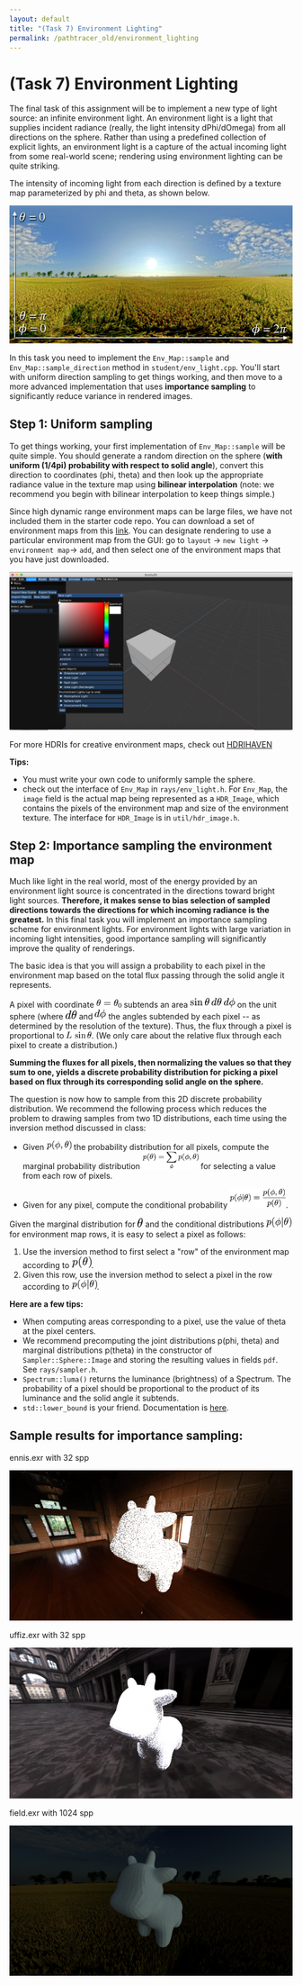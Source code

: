 ```yaml
---
layout: default
title: "(Task 7) Environment Lighting"
permalink: /pathtracer_old/environment_lighting
---
```


# (Task 7) Environment Lighting

The final task of this assignment will be to implement a new type of light source: an infinite environment light. An environment light is a light that supplies incident radiance (really, the light intensity dPhi/dOmega) from all directions on the sphere. Rather than using a predefined collection of explicit lights, an environment light is a capture of the actual incoming light from some real-world scene; rendering using environment lighting can be quite striking.

The intensity of incoming light from each direction is defined by a texture map parameterized by phi and theta, as shown below.

![envmap_figure](envmap_figure.jpg)

In this task you need to implement the `Env_Map::sample` and `Env_Map::sample_direction` method in `student/env_light.cpp`. You'll start with uniform direction sampling to get things working, and then move to a more advanced implementation that uses **importance sampling** to significantly reduce variance in rendered images.

## Step 1: Uniform sampling
To get things working, your first implementation of `Env_Map::sample` will be quite simple. You should generate a random direction on the sphere (**with uniform (1/4pi) probability with respect to solid angle**), convert this direction to coordinates (phi, theta) and then look up the appropriate radiance value in the texture map using **bilinear interpolation** (note: we recommend you begin with bilinear interpolation to keep things simple.)


Since high dynamic range environment maps can be large files, we have not included them in the starter code repo. You can download a set of environment maps from this [link](http://15462.courses.cs.cmu.edu/fall2015content/misc/asst3_images/asst3_exr_archive.zip). You can designate rendering to use a particular environment map from the GUI: go to `layout` -> `new light` -> `environment map`-> `add`, and then select one of the environment maps that you have just downloaded.

![envmap_gui](envmap_gui.png)

For more HDRIs for creative environment maps, check out [HDRIHAVEN](https://hdrihaven.com/)


**Tips:**

* You must write your own code to uniformly sample the sphere.
* check out the interface of `Env_Map` in `rays/env_light.h`. For `Env_Map`, the `image` field is the actual map being represented as a `HDR_Image`, which contains the pixels of the environment map and size of the environment texture. The interface for `HDR_Image` is in `util/hdr_image.h`.


## Step 2: Importance sampling the environment map

Much like light in the real world, most of the energy provided by an environment light source is concentrated in the directions toward bright light sources. **Therefore, it makes sense to bias selection of sampled directions towards the directions for which incoming radiance is the greatest.** In this final task you will implement an importance sampling scheme for environment lights. For environment lights with large variation in incoming light intensities, good importance sampling will significantly improve the quality of renderings.

The basic idea is that you will assign a probability to each pixel in the environment map based on the total flux passing through the solid angle it represents. 

A pixel with coordinate <img src="environment_eq1.png" width ="45"> subtends an area <img src="environment_eq2.png" width = "80"> on the unit sphere (where <img src="environment_eq3.png" width = "20"> and <img src="environment_eq4.png" width = "20"> the angles subtended by each pixel -- as determined by the resolution of the texture). Thus, the flux through a pixel is proportional to <img src="environment_eq5.png" width = "45">. (We only care about the relative flux through each pixel to create a distribution.)

**Summing the fluxes for all pixels, then normalizing the values so that they sum to one, yields a discrete probability distribution for picking a pixel based on flux through its corresponding solid angle on the sphere.**

The question is now how to sample from this 2D discrete probability distribution. We recommend the following process which reduces the problem to drawing samples from two 1D distributions, each time using the inversion method discussed in class:

* Given <img src="environment_eq6.png" width ="45"> the probability distribution for all pixels, compute the marginal probability distribution <img src="environment_eq7.png" width ="100"> for selecting a value from each row of pixels.

* Given for any pixel, compute the conditional probability <img src="environment_eq8.png" width ="100">.

Given the marginal distribution for <img src="environment_eq9.png" width ="10"> and the conditional distributions <img src="environment_eq10.png" width ="45"> for environment map rows, it is easy to select a pixel as follows:

1. Use the inversion method to first select a "row" of the environment map according to <img src="environment_eq11.png" width ="35">.
2. Given this row, use the inversion method to select a pixel in the row according to <img src="environment_eq12.png" width ="45">.

**Here are a few tips:**

* When computing areas corresponding to a pixel, use the value of theta at the pixel centers.
* We recommend precomputing the joint distributions p(phi, theta) and marginal distributions p(theta) in the constructor of `Sampler::Sphere::Image` and storing the resulting values in fields `pdf`. See `rays/sampler.h`.
* `Spectrum::luma()` returns the luminance (brightness) of a Spectrum. The probability of a pixel should be proportional to the product of its luminance and the solid angle it subtends.
* `std::lower_bound` is your friend. Documentation is [here](https://en.cppreference.com/w/cpp/algorithm/lower_bound).


## Sample results for importance sampling:

ennis.exr with 32 spp

![ennis](new_results/ennis32importance.png) 

uffiz.exr with 32 spp

![uffiz](new_results/uffiz32importance.png) 

field.exr with 1024 spp

![ennis](new_results/field1024importance.png) 
